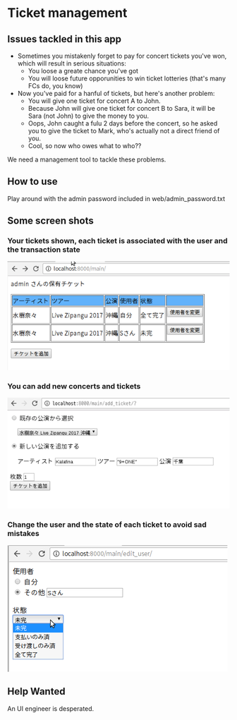 # Ticket management

## Issues tackled in this app
- Sometimes you mistakenly forget to pay for concert tickets you've won, which will result in serious situations:
  - You loose a greate chance you've got
  - You will loose future opporunities to win ticket lotteries (that's many FCs do, you know) 
- Now you've paid for a hanful of tickets, but here's another problem:
  - You will give one ticket for concert A to John.
  - Because John will give one ticket for concert B to Sara, it will be Sara (not John) to give the money to you.
  - Oops, John caught a fulu 2 days before the concert, so he asked you to give the ticket to Mark, who's actually not a direct friend of you.
  - Cool, so now who owes what to who??

We need a management tool to tackle these problems.

## How to use
Play around with the admin password included in web/admin_password.txt

## Some screen shots
### Your tickets shown, each ticket is associated with the user and the transaction state
![your tickets shown](https://github.com/soramichi/ticket_management/blob/master/web/screenshot_main.png)

### You can add new concerts and tickets
![you can add new concerts and tickets](https://github.com/soramichi/ticket_management/blob/master/web/screenshot_add_ticket.png)

### Change the user and the state of each ticket to avoid sad mistakes
![change the user and the state of each ticket to avoid sad mistakes](https://github.com/soramichi/ticket_management/blob/master/web/screenshot_edituser.png)

## Help Wanted
An UI engineer is desperated.